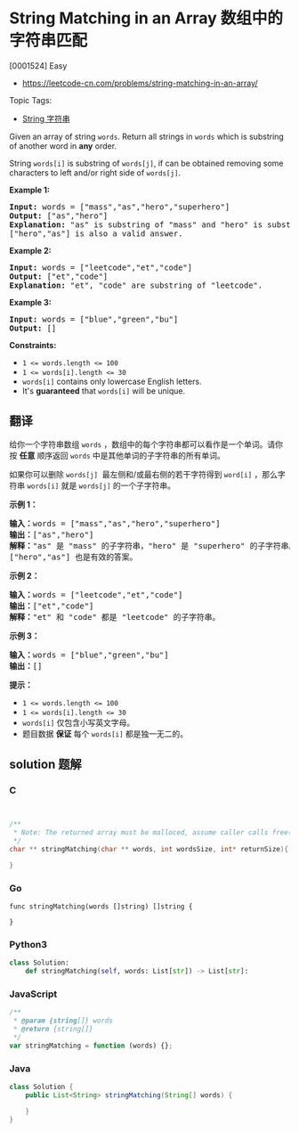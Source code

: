 # String Matching in an Array 数组中的字符串匹配

[0001524] Easy

- https://leetcode-cn.com/problems/string-matching-in-an-array/

Topic Tags:

- [String 字符串](https://leetcode-cn.com/tag/string/)

Given an array of string `words`. Return all strings in `words` which is substring of another word in **any** order.

String `words[i]` is substring of `words[j]`, if can be obtained removing some characters to left and/or right side of `words[j]`.

**Example 1:**

<pre><strong>Input:</strong> words = ["mass","as","hero","superhero"]
<strong>Output:</strong> ["as","hero"]
<strong>Explanation:</strong> "as" is substring of "mass" and "hero" is substring of "superhero".
["hero","as"] is also a valid answer.
</pre>

**Example 2:**

<pre><strong>Input:</strong> words = ["leetcode","et","code"]
<strong>Output:</strong> ["et","code"]
<strong>Explanation:</strong> "et", "code" are substring of "leetcode".
</pre>

**Example 3:**

<pre><strong>Input:</strong> words = ["blue","green","bu"]
<strong>Output:</strong> []
</pre>

**Constraints:**

- `1 <= words.length <= 100`
- `1 <= words[i].length <= 30`
- `words[i]` contains only lowercase English letters.
- It's **guaranteed** that `words[i]` will be unique.

## 翻译

给你一个字符串数组 `words` ，数组中的每个字符串都可以看作是一个单词。请你按 **任意** 顺序返回 `words` 中是其他单词的子字符串的所有单词。

如果你可以删除 `words[j]`  最左侧和/或最右侧的若干字符得到 `word[i]` ，那么字符串 `words[i]` 就是 `words[j]` 的一个子字符串。

**示例 1：**

<pre><strong>输入：</strong>words = ["mass","as","hero","superhero"]
<strong>输出：</strong>["as","hero"]
<strong>解释：</strong>"as" 是 "mass" 的子字符串，"hero" 是 "superhero" 的子字符串。
["hero","as"] 也是有效的答案。
</pre>

**示例 2：**

<pre><strong>输入：</strong>words = ["leetcode","et","code"]
<strong>输出：</strong>["et","code"]
<strong>解释：</strong>"et" 和 "code" 都是 "leetcode" 的子字符串。
</pre>

**示例 3：**

<pre><strong>输入：</strong>words = ["blue","green","bu"]
<strong>输出：</strong>[]
</pre>

**提示：**

- `1 <= words.length <= 100`
- `1 <= words[i].length <= 30`
- `words[i]` 仅包含小写英文字母。
- 题目数据 **保证** 每个 `words[i]` 都是独一无二的。

## solution 题解

### C

```c


/**
 * Note: The returned array must be malloced, assume caller calls free().
 */
char ** stringMatching(char ** words, int wordsSize, int* returnSize){

}
```

### Go

```golang
func stringMatching(words []string) []string {

}
```

### Python3

```python
class Solution:
    def stringMatching(self, words: List[str]) -> List[str]:
```

### JavaScript

```javascript
/**
 * @param {string[]} words
 * @return {string[]}
 */
var stringMatching = function (words) {};
```

### Java

```java
class Solution {
    public List<String> stringMatching(String[] words) {

    }
}
```
